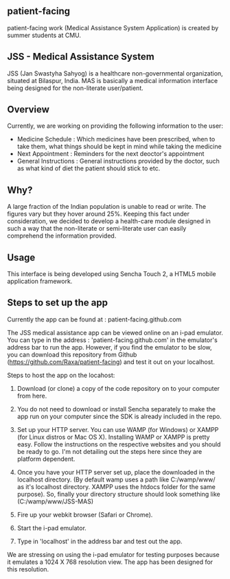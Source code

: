 patient-facing
----------------

patient-facing work (Medical Assistance System Application) is created by summer students at CMU.

JSS - Medical Assistance System
--------
JSS (Jan Swastyha Sahyog) is a healthcare non-governmental organization, situated at Bilaspur, India. MAS is basically a medical information interface being designed for the non-literate user/patient.

Overview
--------
Currently, we are working on providing the following information to the user:
- Medicine Schedule : Which medicines have been prescribed, when to take them, what things should be kept in mind while taking the medicine
- Next Appointment : Reminders for the next deoctor's appointment
- General Instructions : General instructions provided by the doctor, such as what kind of diet the patient should stick to etc.

Why?
----
A large fraction of the Indian population is unable to read or write. The figures vary but they hover around 25%. Keeping this fact under consideration, we decided to develop a health-care module designed in such a way that the non-literate or semi-literate user can easily comprehend the information provided.

Usage
-----
This interface is being developed using Sencha Touch 2, a HTML5 mobile application framework.

Steps to set up the app
------------------------
Currently the app can be found at : patient-facing.github.com

The JSS medical assistance app can be viewed online on an  i-pad emulator. You can type in the address : 'patient-facing.github.com' in the emulator's address bar to run the app. However, if you find the emulator to be slow, you can download this repository from Github (https://github.com/Raxa/patient-facing) and test it out on your localhost.
 
Steps to host the app on the locahost:

1. Download (or clone) a copy of the code repository on to your computer from here.

2. You do not need to download or install Sencha separately to make the app run on your computer since the SDK is already included in the repo.

3. Set up your HTTP server. You can use WAMP (for Windows) or XAMPP (for Linux distros or Mac OS X). Installing WAMP or XAMPP is pretty easy. Follow the instructions on the respective websites and you should be ready to go. I'm not detailing out the steps here since they are platform dependent. 

4. Once you have your HTTP server set up, place the downloaded in the localhost directory. (By default wamp uses a path like C:/wamp/www/ as it's localhost directory. XAMPP uses the htdocs folder for the same purpose). So, finally your directory structure should look something like (C:/wamp/www/JSS-MAS)

5. Fire up your webkit browser (Safari or Chrome).

6. Start the i-pad emulator.

7. Type in 'localhost' in the address bar and test out the app.

We are stressing on using the i-pad emulator for testing purposes because it emulates a 1024 X 768 resolution view. The app has been designed for this resolution.

